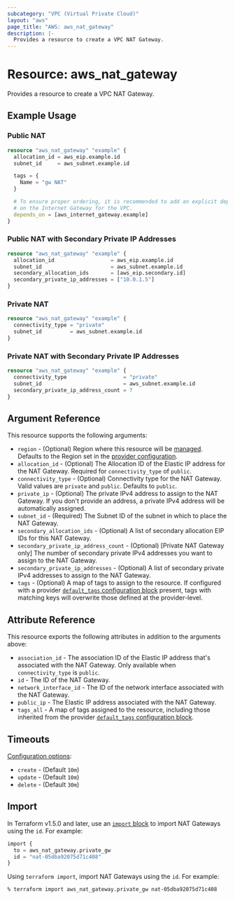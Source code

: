 ```yaml
---
subcategory: "VPC (Virtual Private Cloud)"
layout: "aws"
page_title: "AWS: aws_nat_gateway"
description: |-
  Provides a resource to create a VPC NAT Gateway.
---
```


# Resource: aws_nat_gateway

Provides a resource to create a VPC NAT Gateway.

## Example Usage

### Public NAT

```terraform
resource "aws_nat_gateway" "example" {
  allocation_id = aws_eip.example.id
  subnet_id     = aws_subnet.example.id

  tags = {
    Name = "gw NAT"
  }

  # To ensure proper ordering, it is recommended to add an explicit dependency
  # on the Internet Gateway for the VPC.
  depends_on = [aws_internet_gateway.example]
}
```

### Public NAT with Secondary Private IP Addresses

```terraform
resource "aws_nat_gateway" "example" {
  allocation_id                  = aws_eip.example.id
  subnet_id                      = aws_subnet.example.id
  secondary_allocation_ids       = [aws_eip.secondary.id]
  secondary_private_ip_addresses = ["10.0.1.5"]
}
```

### Private NAT

```terraform
resource "aws_nat_gateway" "example" {
  connectivity_type = "private"
  subnet_id         = aws_subnet.example.id
}
```

### Private NAT with Secondary Private IP Addresses

```terraform
resource "aws_nat_gateway" "example" {
  connectivity_type                  = "private"
  subnet_id                          = aws_subnet.example.id
  secondary_private_ip_address_count = 7
}
```

## Argument Reference

This resource supports the following arguments:

* `region` - (Optional) Region where this resource will be [managed](https://docs.aws.amazon.com/general/latest/gr/rande.html#regional-endpoints). Defaults to the Region set in the [provider configuration](https://registry.terraform.io/providers/hashicorp/aws/latest/docs#aws-configuration-reference).
* `allocation_id` - (Optional) The Allocation ID of the Elastic IP address for the NAT Gateway. Required for `connectivity_type` of `public`.
* `connectivity_type` - (Optional) Connectivity type for the NAT Gateway. Valid values are `private` and `public`. Defaults to `public`.
* `private_ip` - (Optional) The private IPv4 address to assign to the NAT Gateway. If you don't provide an address, a private IPv4 address will be automatically assigned.
* `subnet_id` - (Required) The Subnet ID of the subnet in which to place the NAT Gateway.
* `secondary_allocation_ids` - (Optional) A list of secondary allocation EIP IDs for this NAT Gateway.
* `secondary_private_ip_address_count` - (Optional) [Private NAT Gateway only] The number of secondary private IPv4 addresses you want to assign to the NAT Gateway.
* `secondary_private_ip_addresses` - (Optional) A list of secondary private IPv4 addresses to assign to the NAT Gateway.
* `tags` - (Optional) A map of tags to assign to the resource. If configured with a provider [`default_tags` configuration block](https://registry.terraform.io/providers/hashicorp/aws/latest/docs#default_tags-configuration-block) present, tags with matching keys will overwrite those defined at the provider-level.

## Attribute Reference

This resource exports the following attributes in addition to the arguments above:

* `association_id` - The association ID of the Elastic IP address that's associated with the NAT Gateway. Only available when `connectivity_type` is `public`.
* `id` - The ID of the NAT Gateway.
* `network_interface_id` - The ID of the network interface associated with the NAT Gateway.
* `public_ip` - The Elastic IP address associated with the NAT Gateway.
* `tags_all` - A map of tags assigned to the resource, including those inherited from the provider [`default_tags` configuration block](https://registry.terraform.io/providers/hashicorp/aws/latest/docs#default_tags-configuration-block).

## Timeouts

[Configuration options](https://developer.hashicorp.com/terraform/language/resources/syntax#operation-timeouts):

- `create` - (Default `10m`)
- `update` - (Default `10m`)
- `delete` - (Default `30m`)

## Import

In Terraform v1.5.0 and later, use an [`import` block](https://developer.hashicorp.com/terraform/language/import) to import NAT Gateways using the `id`. For example:

```terraform
import {
  to = aws_nat_gateway.private_gw
  id = "nat-05dba92075d71c408"
}
```

Using `terraform import`, import NAT Gateways using the `id`. For example:

```console
% terraform import aws_nat_gateway.private_gw nat-05dba92075d71c408
```
